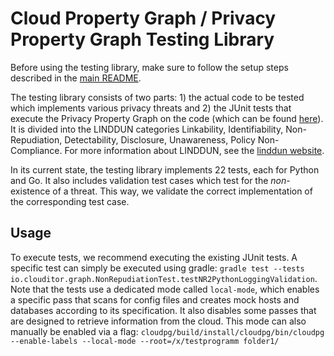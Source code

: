 # Cloud Property Graph / Privacy Property Graph Testing Library

Before using the testing library, make sure to follow the setup steps described in the [main README](https://github.com/clouditor/cloud-property-graph/blob/main/README.md). 

The testing library consists of two parts: 1) the actual code to be tested which implements various privacy threats and 2) the JUnit tests that execute the Privacy Property Graph on the code (which can be found [here](https://github.com/clouditor/cloud-property-graph/tree/main/cloudpg/src/test/java/io/clouditor/graph)).
It is divided into the LINDDUN categories Linkability, Identifiability, Non-Repudiation, Detectability, Disclosure, Unawareness, Policy Non-Compliance. For more information about LINDDUN, see the [linddun website](https://www.linddun.org/).

In its current state, the testing library implements 22 tests, each for Python and Go. 
It also includes validation test cases which test for the *non*-existence of a threat. This way, we validate the correct implementation of the corresponding test case. 

## Usage
To execute tests, we recommend executing the existing JUnit tests. A specific test can simply be executed using gradle: `gradle test --tests io.clouditor.graph.NonRepudiationTest.testNR2PythonLoggingValidation`.
Note that the tests use a dedicated mode called ``local-mode``, which enables a specific pass that scans for config files and creates mock hosts and databases according to its specification. It also disables some passes that are designed to retrieve information from the cloud. This mode can also manually be enabled via a flag: `cloudpg/build/install/cloudpg/bin/cloudpg --enable-labels --local-mode --root=/x/testprogramm folder1/`